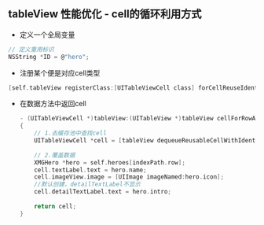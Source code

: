 ## tableView 性能优化 - cell的循环利用方式
- 定义一个全局变量
```c
// 定义重用标识
NSString *ID = @"hero";
```
- 注册某个便是对应cell类型
```c
[self.tableView registerClass:[UITableViewCell class] forCellReuseIdentifier:ID];
```
- 在数据方法中返回cell
    ```c
    - (UITableViewCell *)tableView:(UITableView *)tableView cellForRowAtIndexPath:(NSIndexPath *)indexPath
    {
        // 1.去缓存池中查找cell
        UITableViewCell *cell = [tableView dequeueReusableCellWithIdentifier:ID];
        
        // 2.覆盖数据
        XMGHero *hero = self.heroes[indexPath.row];
        cell.textLabel.text = hero.name;
        cell.imageView.image = [UIImage imageNamed:hero.icon];
        //默认创建，detailTextLabel不显示
        cell.detailTextLabel.text = hero.intro;
        
        return cell;
    }
    ```



